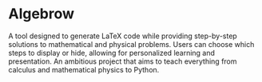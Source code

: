 # Algebrow
A tool designed to generate LaTeX code while providing step-by-step solutions to mathematical and physical problems. Users can choose which steps to display or hide, allowing for personalized learning and presentation. An ambitious project that aims to teach everything from calculus and mathematical physics to Python.
